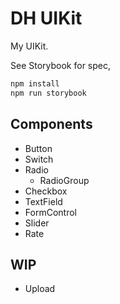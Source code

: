 # DH UIKit

My UIKit.

See Storybook for spec,

```bash
npm install
npm run storybook
```

## Components

- Button
- Switch
- Radio
  - RadioGroup
- Checkbox
- TextField
- FormControl
- Slider
- Rate

## WIP

- Upload
